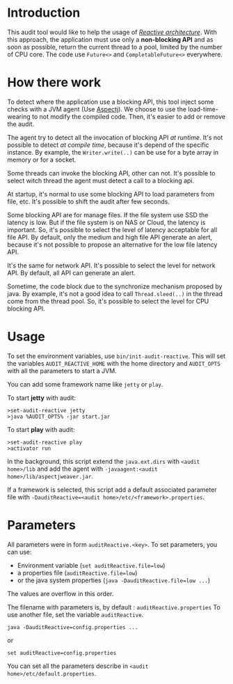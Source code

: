 # Introduction
This audit tool would like to help the usage of *[Reactive architecture](http://www.reactivemanifesto.org/)*.
With this approach, the application must use only a **non-blocking API** and
as soon as possible, return the current thread to a pool, limited by the number of CPU core.
The code use `Future<>` and `CompletableFuture<>` everywhere.

# How there work
To detect where the application use a blocking API, this tool inject some
checks with a JVM agent (Use [Aspectj](https://www.eclipse.org/aspectj/)).
We choose to use the load-time-wearing to not modify the compiled code.
Then, it's easier to add or remove the audit.

The agent try to detect all the invocation of blocking API *at runtime*.
It's not possible to detect *at compile time*, because it's depend of the specific
instance. By example, the `Writer.write(..)` can be use for a byte array in memory
or for a socket.

Some threads can invoke the blocking API, other can not. It's possible
to select witch thread the agent must detect a call to a blocking api.

At startup, it's normal to use some blocking API to load parameters from file, etc.
It's possible to shift the audit after few seconds.

Some blocking API are for manage files. If the file system use SSD
the latency is low. But if the file system is on NAS or Cloud, the latency is important.
So, it's possible to select the level of latency acceptable for all file API.
By default, only the medium and high file API generate an alert, because it's not possible
to propose an alternative for the low file latency API.

It's the same for network API. It's possible to select the level for network API.
By default, all API can generate an alert.

Sometime, the code block due to the synchronize mechanism proposed by java.
By example, it's not a good idea to call `Thread.sleed(..)` in the thread
come from the thread pool. So, it's possible to select the level for CPU 
blocking API. 

# Usage
To set the environment variables, use `bin/init-audit-reactive`.
This will set the variables `AUDIT_REACTIVE_HOME` with the home directory
and `AUDIT_OPTS` with all the parameters to start a JVM.

You can add some framework name like `jetty` or `play`.

To start **jetty** with audit:

    >set-audit-reactive jetty
    >java %AUDIT_OPTS% -jar start.jar

To start **play** with audit:

    >set-audit-reactive play
    >activator run

In the background, this script extend the `java.ext.dirs` with `<audit home>/lib`
and add the agent with `-javaagent:<audit home>/lib/aspectjweaver.jar`.

If a framework is selected, this script add a default associated parameter file
with `-DauditReactive=<audit home>/etc/<framework>.properties`.

# Parameters
All parameters were in form `auditReactive.<key>`.
To set parameters, you can use:

* Environment variable (`set auditReactive.file=low`)
* a properties file (`auditReactive.file=low`)
* or the java system properties (`java -DauditReactive.file=low ...`)

The values are overflow in this order.

The filename with parameters is, by default : `auditReactive.properties`
To use another file, set the variable `auditReactive`.

    java -DauditReactive=config.properties ...
    
or

    set auditReactive=config.properties

You can set all the parameters describe in `<audit home>/etc/default.properties`.

